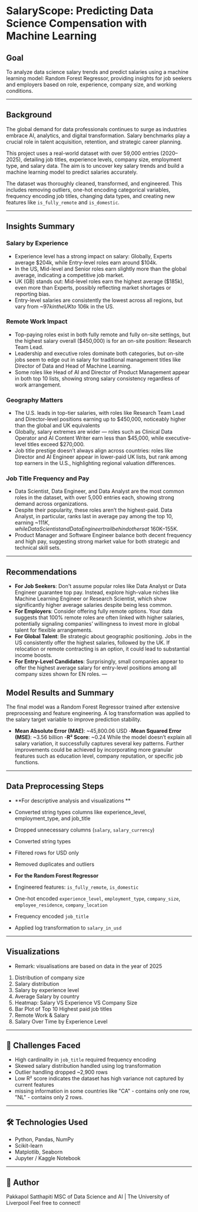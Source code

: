 #  SalaryScope: Predicting Data Science Compensation with Machine Learning

## Goal
To analyze data science salary trends and predict salaries using a machine learning model: Random Forest Regressor, providing insights for job seekers and employers based on role, experience, company size, and working conditions.

---

## Background
The global demand for data professionals continues to surge as industries embrace AI, analytics, and digital transformation. Salary benchmarks play a crucial role in talent acquisition, retention, and strategic career planning.

This project uses a real-world dataset with over 59,000 entries (2020–2025), detailing job titles, experience levels, company size, employment type, and salary data. The aim is to uncover key salary trends and build a machine learning model to predict salaries accurately.

The dataset was thoroughly cleaned, transformed, and engineered. This includes removing outliers, one-hot encoding categorical variables, frequency encoding job titles, changing data types, and creating new features like `is_fully_remote` and `is_domestic`.

---

## Insights Summary

### Salary by Experience
- Experience level has a strong impact on salary: Globally, Experts average $204k, while Entry-level roles earn around $104k. 
- In the US, Mid-level and Senior roles earn slightly more than the global average, indicating a competitive job market.
- UK (GB) stands out: Mid-level roles earn the highest average ($185k), even more than Experts, possibly reflecting market shortages or reporting bias.
- Entry-level salaries are consistently the lowest across all regions, but vary from ~$97k in the UK to ~$106k in the US.

### Remote Work Impact
- Top-paying roles exist in both fully remote and fully on-site settings, but the highest salary overall ($450,000) is for an on-site position: Research Team Lead.
- Leadership and executive roles dominate both categories, but on-site jobs seem to edge out in salary for traditional management titles like Director of Data and Head of Machine Learning.
- Some roles like Head of AI and Director of Product Management appear in both top 10 lists, showing strong salary consistency regardless of work arrangement.


### Geography Matters
- The U.S. leads in top-tier salaries, with roles like Research Team Lead and Director-level positions earning up to $450,000, noticeably higher than the global and UK equivalents 
- Globally, salary extremes are wider — roles such as Clinical Data Operator and AI Content Writer earn less than $45,000, while executive-level titles exceed $270,000. 
- Job title prestige doesn’t always align across countries: roles like Director and AI Engineer appear in lower-paid UK lists, but rank among top earners in the U.S., highlighting regional valuation differences.

### Job Title Frequency and Pay
- Data Scientist, Data Engineer, and Data Analyst are the most common roles in the dataset, with over 5,000 entries each, showing strong demand across organizations.
- Despite their popularity, these roles aren’t the highest-paid. Data Analyst, in particular, ranks last in average pay among the top 10, earning ~$111K, while Data Scientist and Data Engineer trail behind others at ~$160K–155K.
- Product Manager and Software Engineer balance both decent frequency and high pay, suggesting strong market value for both strategic and technical skill sets.

---
## Recommendations
- **For Job Seekers**: Don't assume popular roles like Data Analyst or Data Engineer guarantee top pay. Instead, explore high-value niches like Machine Learning Engineer or Research Scientist, which show significantly higher average salaries despite being less common.
- **For Employers**: Consider offering fully remote options. Your data suggests that 100% remote roles are often linked with higher salaries, potentially signaling companies’ willingness to invest more in global talent for flexible arrangements.
- **For Global Talent**: Be strategic about geographic positioning. Jobs in the US consistently offer the highest salaries, followed by the UK. If relocation or remote contracting is an option, it could lead to substantial income boosts.
- **For Entry-Level Candidates**: Surprisingly, small companies appear to offer the highest average salary for entry-level positions among all company sizes shown for EN roles. 
—

## Model Results and Summary

The final model was a Random Forest Regressor trained after extensive preprocessing and feature engineering. A log transformation was applied to the salary target variable to improve prediction stability.
- **Mean Absolute Error (MAE)**: ~45,800.06 USD
-**Mean Squared Error (MSE)**: ~3.56 billion
-**R² Score**: ~0.24
While the model doesn’t explain all salary variation, it successfully captures several key patterns. Further improvements could be achieved by incorporating more granular features such as education level, company reputation, or specific job functions.
---

## Data Preprocessing Steps
- **For descriptive analysis and visualizations **
- Converted string types columns like experience_level, employment_type, and job_title
- Dropped unnecessary columns (`salary`, `salary_currency`)
- Converted string types
- Filtered rows for USD only
- Removed duplicates and outliers

- **For the Random Forest Regressor**
- Engineered features: `is_fully_remote`, `is_domestic`
- One-hot encoded `experience_level`, `employment_type`, `company_size`, `employee_residence`, `company_location`
- Frequency encoded `job_title`
- Applied log transformation to `salary_in_usd`

---

## Visualizations
- Remark: visualisations are based on data in the year of 2025
1. Distribution of company size
2. Salary distribution
3. Salary by experience level
4. Average Salary by country 
5. Heatmap: Salary VS Experience VS Company Size
6. Bar Plot of Top 10 Highest paid job titles
7. Remote Work & Salary
8. Salary Over Time by Experience Level

---

## 🚧 Challenges Faced
- High cardinality in `job_title` required frequency encoding
- Skewed salary distribution handled using log transformation
- Outlier handling dropped ~2,900 rows
- Low R² score indicates the dataset has high variance not captured by current features
- missing information in some countries like "CA" - contains only one row, "NL" - contains only 2 rows.

---

## 🛠️ Technologies Used
- Python, Pandas, NumPy
- Scikit-learn
- Matplotlib, Seaborn
- Jupyter / Kaggle Notebook

---

## 👤 Author
Pakkapol Satthapiti
MSC of Data Science and AI | The University of Liverpool Feel free to connect!

